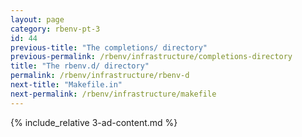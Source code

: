 ```yaml
---
layout: page
category: rbenv-pt-3
id: 44
previous-title: "The completions/ directory"
previous-permalink: /rbenv/infrastructure/completions-directory
title: "The rbenv.d/ directory"
permalink: /rbenv/infrastructure/rbenv-d
next-title: "Makefile.in"
next-permalink: /rbenv/infrastructure/makefile
---
```


{% include_relative 3-ad-content.md %}
